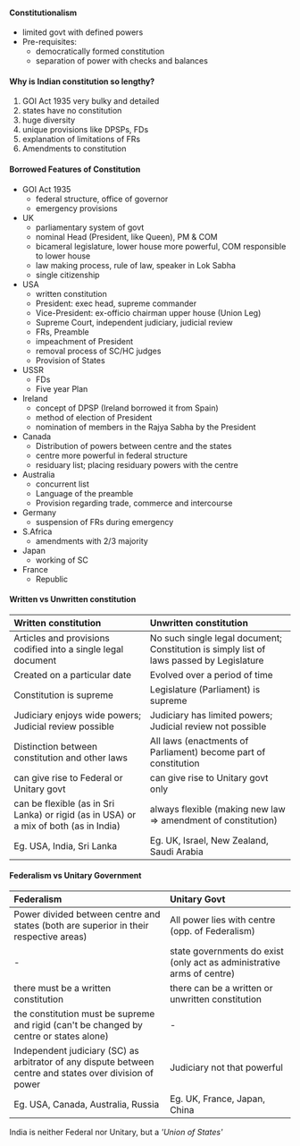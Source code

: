 
#### Constitutionalism
* limited govt with defined powers
* Pre-requisites:
    - democratically formed constitution
    - separation of power with checks and balances

#### Why is Indian constitution so lengthy?
1. GOI Act 1935 very bulky and detailed
2. states have no constitution
3. huge diversity
4. unique provisions like DPSPs, FDs
5. explanation of limitations of FRs
6. Amendments to constitution

#### Borrowed Features of Constitution
* GOI Act 1935
    - federal structure, office of governor
    - emergency provisions
* UK
    - parliamentary system of govt
    - nominal Head (President, like Queen), PM & COM
    - bicameral legislature, lower house more powerful, COM responsible to lower house
    - law making process, rule of law, speaker in Lok Sabha
    - single citizenship
* USA
    - written constitution
    - President: exec head, supreme commander
    - Vice-President: ex-officio chairman upper house (Union Leg)
    - Supreme Court, independent judiciary, judicial review
    - FRs, Preamble
    - impeachment of President
    - removal process of SC/HC judges
    - Provision of States
* USSR
    - FDs
    - Five year Plan
* Ireland
    - concept of DPSP (Ireland borrowed it from Spain)
    - method of election of President
    - nomination of members in the Rajya Sabha by the President
* Canada
    - Distribution of powers between centre and the states
    - centre more powerful in federal structure
    - residuary list; placing residuary powers with the centre
* Australia
    - concurrent list
    - Language of the preamble
    - Provision regarding trade, commerce and intercourse
* Germany
    - suspension of FRs during emergency
* S.Africa
    - amendments with 2/3 majority
* Japan
    - working of SC
* France
    - Republic

#### Written vs Unwritten constitution

| Written constitution | Unwritten constitution |
| :------------- | :------------- |
| Articles and provisions codified into a single legal document | No such single legal document; Constitution is simply list of laws passed by Legislature |
| Created on a particular date | Evolved over a period of time |
| Constitution is supreme | Legislature (Parliament) is supreme |
| Judiciary enjoys wide powers; Judicial review possible | Judiciary has limited powers; Judicial review not possible |
| Distinction between constitution and other laws | All laws (enactments of Parliament) become part of constitution |
| can give rise to Federal or Unitary govt | can give rise to Unitary govt only |
| can be flexible (as in Sri Lanka) or rigid (as in USA) or a mix of both (as in India) | always flexible (making new law => amendment of constitution) |
| Eg. USA, India, Sri Lanka | Eg. UK, Israel, New Zealand, Saudi Arabia |

#### Federalism vs Unitary Government

| Federalism | Unitary Govt |
| :------------- | :------------- |
| Power divided between centre and states (both are superior in their respective areas) | All power lies with centre (opp. of Federalism) |
| - | state governments do exist (only act as administrative arms of centre) |
| there must be a written constitution | there can be a written or unwritten constitution |
| the constitution must be supreme and rigid (can't be changed by centre or states alone) | - |
| Independent judiciary (SC) as arbitrator of any dispute between centre and states over division of power | Judiciary not that powerful |
| Eg. USA, Canada, Australia, Russia | Eg. UK, France, Japan, China |

India is neither Federal nor Unitary, but a _'Union of States'_
